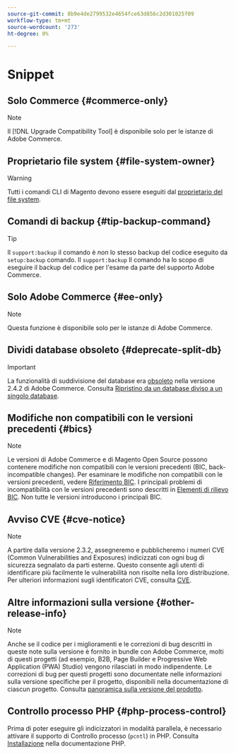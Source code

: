 ```yaml
---
source-git-commit: 8b9e4de2799532e4654fce63d856c2d301025f09
workflow-type: tm+mt
source-wordcount: '273'
ht-degree: 0%

---
```

# Snippet

## Solo Commerce {#commerce-only}

>[!NOTE]
>
>Il [!DNL Upgrade Compatibility Tool] è disponibile solo per le istanze di Adobe Commerce.

<!-- Configuration guide snippets -->

## Proprietario file system {#file-system-owner}

>[!WARNING]
>
>Tutti i comandi CLI di Magento devono essere eseguiti dal [proprietario del file system](/help/configuration/cli/config-cli.md#prerequisites).

## Comandi di backup {#tip-backup-command}

>[!TIP]
>
>Il `support:backup` il comando è _non_ lo stesso backup del codice eseguito da `setup:backup` comando. Il `support:backup` Il comando ha lo scopo di eseguire il backup del codice per l&#39;esame da parte del supporto Adobe Commerce.

## Solo Adobe Commerce {#ee-only}

>[!NOTE]
>
>Questa funzione è disponibile solo per le istanze di Adobe Commerce.

## Dividi database obsoleto {#deprecate-split-db}

>[!IMPORTANT]
>
>La funzionalità di suddivisione del database era [obsoleto](https://community.magento.com/t5/Magento-DevBlog/Deprecation-of-Split-Database-in-Magento-Commerce/ba-p/465187?_ga=2.128934671.2024864496.1657558157-1596100530.1657558157) nella versione 2.4.2 di Adobe Commerce. Consulta [Ripristino da un database diviso a un singolo database](/help/configuration/storage/revert-split-database.md).

<!-- End of Configuration guide snippets -->

## Modifiche non compatibili con le versioni precedenti {#bics}

>[!NOTE]
>
>Le versioni di Adobe Commerce e di Magento Open Source possono contenere modifiche non compatibili con le versioni precedenti (BIC, back-incompatible changes). Per esaminare le modifiche non compatibili con le versioni precedenti, vedere [Riferimento BIC](https://developer.adobe.com/commerce/php/development/backward-incompatible-changes/reference/). I principali problemi di incompatibilità con le versioni precedenti sono descritti in [Elementi di rilievo BIC](https://developer.adobe.com/commerce/php/development/backward-incompatible-changes/highlights/). Non tutte le versioni introducono i principali BIC.

## Avviso CVE {#cve-notice}

>[!NOTE]
>
>A partire dalla versione 2.3.2, assegneremo e pubblicheremo i numeri CVE (Common Vulnerabilities and Exposures) indicizzati con ogni bug di sicurezza segnalato da parti esterne. Questo consente agli utenti di identificare più facilmente le vulnerabilità non risolte nella loro distribuzione. Per ulteriori informazioni sugli identificatori CVE, consulta [CVE](https://cve.mitre.org/).

## Altre informazioni sulla versione {#other-release-info}

>[!NOTE]
>
>Anche se il codice per i miglioramenti e le correzioni di bug descritti in queste note sulla versione è fornito in bundle con Adobe Commerce, molti di questi progetti (ad esempio, B2B, Page Builder e Progressive Web Application (PWA) Studio) vengono rilasciati in modo indipendente. Le correzioni di bug per questi progetti sono documentate nelle informazioni sulla versione specifiche per il progetto, disponibili nella documentazione di ciascun progetto. Consulta [panoramica sulla versione del prodotto](/help/release/release-notes/overview.md).

## Controllo processo PHP {#php-process-control}

Prima di poter eseguire gli indicizzatori in modalità parallela, è necessario attivare il supporto di Controllo processo (`pcntl`) in PHP. Consulta [Installazione](https://www.php.net/manual/en/pcntl.installation.php) nella documentazione PHP.
